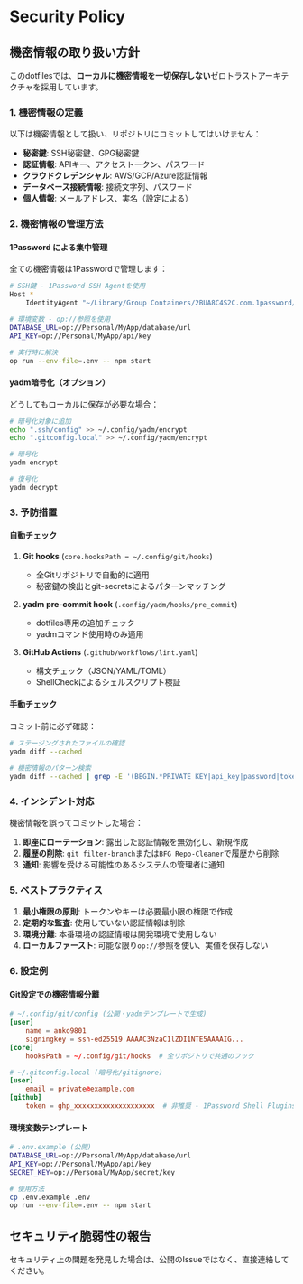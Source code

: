 # Security Policy

## 機密情報の取り扱い方針

このdotfilesでは、**ローカルに機密情報を一切保存しない**ゼロトラストアーキテクチャを採用しています。

### 1. 機密情報の定義

以下は機密情報として扱い、リポジトリにコミットしてはいけません：

- **秘密鍵**: SSH秘密鍵、GPG秘密鍵
- **認証情報**: APIキー、アクセストークン、パスワード
- **クラウドクレデンシャル**: AWS/GCP/Azure認証情報
- **データベース接続情報**: 接続文字列、パスワード
- **個人情報**: メールアドレス、実名（設定による）

### 2. 機密情報の管理方法

#### 1Password による集中管理

全ての機密情報は1Passwordで管理します：

```bash
# SSH鍵 - 1Password SSH Agentを使用
Host *
    IdentityAgent "~/Library/Group Containers/2BUA8C4S2C.com.1password/t/agent.sock"

# 環境変数 - op://参照を使用
DATABASE_URL=op://Personal/MyApp/database/url
API_KEY=op://Personal/MyApp/api/key

# 実行時に解決
op run --env-file=.env -- npm start
```

#### yadm暗号化（オプション）

どうしてもローカルに保存が必要な場合：

```bash
# 暗号化対象に追加
echo ".ssh/config" >> ~/.config/yadm/encrypt
echo ".gitconfig.local" >> ~/.config/yadm/encrypt

# 暗号化
yadm encrypt

# 復号化
yadm decrypt
```

### 3. 予防措置

#### 自動チェック

1. **Git hooks** (`core.hooksPath = ~/.config/git/hooks`)
   - 全Gitリポジトリで自動的に適用
   - 秘密鍵の検出とgit-secretsによるパターンマッチング

2. **yadm pre-commit hook** (`.config/yadm/hooks/pre_commit`)
   - dotfiles専用の追加チェック
   - yadmコマンド使用時のみ適用

3. **GitHub Actions** (`.github/workflows/lint.yaml`)
   - 構文チェック（JSON/YAML/TOML）
   - ShellCheckによるシェルスクリプト検証

#### 手動チェック

コミット前に必ず確認：

```bash
# ステージングされたファイルの確認
yadm diff --cached

# 機密情報のパターン検索
yadm diff --cached | grep -E '(BEGIN.*PRIVATE KEY|api_key|password|token)'
```

### 4. インシデント対応

機密情報を誤ってコミットした場合：

1. **即座にローテーション**: 露出した認証情報を無効化し、新規作成
2. **履歴の削除**: `git filter-branch`または`BFG Repo-Cleaner`で履歴から削除
3. **通知**: 影響を受ける可能性のあるシステムの管理者に通知

### 5. ベストプラクティス

1. **最小権限の原則**: トークンやキーは必要最小限の権限で作成
2. **定期的な監査**: 使用していない認証情報は削除
3. **環境分離**: 本番環境の認証情報は開発環境で使用しない
4. **ローカルファースト**: 可能な限り`op://`参照を使い、実値を保存しない

### 6. 設定例

#### Git設定での機密情報分離

```toml
# ~/.config/git/config (公開・yadmテンプレートで生成)
[user]
    name = anko9801
    signingkey = ssh-ed25519 AAAAC3NzaC1lZDI1NTE5AAAAIG...
[core]
    hooksPath = ~/.config/git/hooks  # 全リポジトリで共通のフック

# ~/.gitconfig.local (暗号化/gitignore)
[user]
    email = private@example.com
[github]
    token = ghp_xxxxxxxxxxxxxxxxxxxx  # 非推奨 - 1Password Shell Pluginsを使用
```

#### 環境変数テンプレート

```bash
# .env.example (公開)
DATABASE_URL=op://Personal/MyApp/database/url
API_KEY=op://Personal/MyApp/api/key
SECRET_KEY=op://Personal/MyApp/secret/key

# 使用方法
cp .env.example .env
op run --env-file=.env -- npm start
```

## セキュリティ脆弱性の報告

セキュリティ上の問題を発見した場合は、公開のIssueではなく、直接連絡してください。